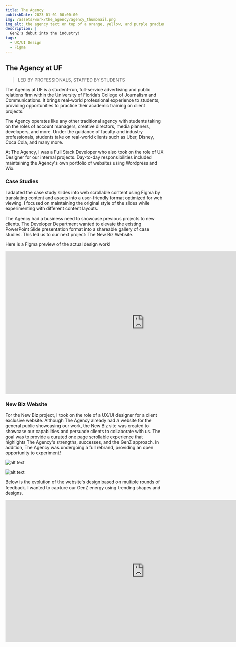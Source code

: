 ```yaml
---
title: The Agency
publishDate: 2023-01-01 00:00:00
img: /assets/work/the_agency/agency_thumbnail.png
img_alt: the agency text on top of a orange, yellow, and purple gradient
description: |
  GenZ's debut into the industry!
tags:
  - UX/UI Design
  - Figma
---
```


## The Agency at UF

> LED BY PROFESSIONALS, STAFFED BY STUDENTS

The Agency at UF is a student-run, full-service advertising and public relations firm within the University of Florida’s College of Journalism and Communications. It brings real-world professional experience to students, providing opportunities to practice their academic training on client projects. 

The Agency operates like any other traditional agency with students taking on the roles of account managers, creative directors, media planners, developers, and more. Under the guidance of faculty and industry professionals, students take on real-world clients such as Uber, Disney, Coca Cola, and many more.

At The Agency, I was a Full Stack Developer who also took on the role of UX Designer for our internal projects. Day-to-day responsibilities included maintaining the Agency's own portfolio of websites using Wordpress and Wix. 

### Case Studies

I adapted the case study slides into web scrollable content using Figma by translating content and assets into a user-friendly format optimized for web viewing. I focused on maintaining the original style of the slides while experimenting with different content layouts. 

The Agency had a business need to showcase previous projects to new clients. The Developer Department wanted to elevate the existing PowerPoint Slide presentation format into a shareable gallery of case studies. This led us to our next project: The New Biz Website.

Here is a Figma preview of the actual design work!

<iframe style="border: 1px solid rgba(0, 0, 0, 0.1);" width="880" height="450" src="https://embed.figma.com/design/9xrIoAlbtbVEDZorcKrs5w/Case-Study-Wireframes?node-id=0-1&embed-host=share" allowfullscreen></iframe>

### New Biz Website

For the New Biz project, I took on the role of a UX/UI designer for a client exclusive website. Although The Agency already had a website for the general public showcasing our work, the New Biz site was created to showcase our capabilities and persuade clients to collaborate with us. The goal was to provide a curated one page scrollable experience that highlights The Agency's strengths, successes, and the GenZ approach. In addition, The Agency was undergoing a full rebrand, providing an open opportunity to experiment!

![alt text](/assets/work/the_agency/agency_colors.png "Agency Colors")

![alt text](/assets/work/the_agency/agency_colors_hierarchy.png "Agency Colors Hierarchy")

Below is the evolution of the website's design based on multiple rounds of feedback. I wanted to capture our GenZ energy using trending shapes and designs.

<iframe style="border: 1px solid rgba(0, 0, 0, 0.1);" width="880" height="450" src="https://embed.figma.com/design/5HRwlWg3jK1m2OVHKuvh6B/New-Biz-Website-(Copy)?node-id=0-1&embed-host=share" allowfullscreen></iframe>

